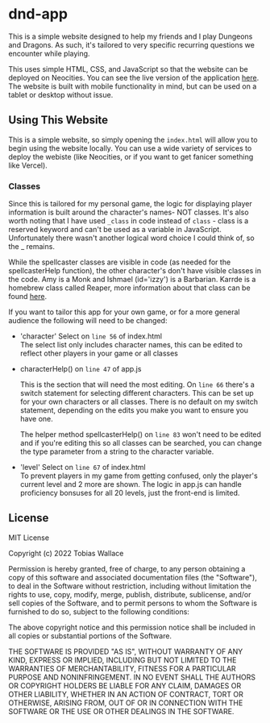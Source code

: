 # dnd-app
This is a simple website designed to help my friends and I play Dungeons and Dragons. As such, it's tailored
to very specific recurring questions we encounter while
playing.

This uses simple HTML, CSS, and JavaScript so that the 
website can be deployed on Neocities. You can see the live version of the application [here](link.com). The website is built with mobile functionality in mind, but can be used on a tablet or desktop without issue.

## Using This Website
This is a simple website, so simply opening the `index.html` will allow you to begin using the website locally. You can use a wide variety of services to deploy the webiste (like Neocities, or if you want to get fanicer something like Vercel).

### Classes
Since this is tailored for my personal game, the logic for displaying player information is built around the character's names- NOT classes. It's also worth noting that I have used `_class` in code instead of `class` - class is a reserved keyword and can't be used as a variable in JavaScript. Unfortunately there wasn't another logical word choice I could think of, so the _ remains.

While the spellcaster classes are visible in code (as needed for the spellcasterHelp function), the other character's don't have visible classes in the code. Amy is a Monk and Ishmael (id='izzy') is a Barbarian. Karrde is a homebrew class called Reaper, more information about that class can be found [here](link.com).

If you want to tailor this app for your own game, or for a more general audience the following will need to be changed:
- 'character' Select on `line 56` of index.html   
    The select list only includes character names, this can be edited to reflect other players in your game or all classes
- characterHelp() on `line 47` of app.js

    This is the section that will need the most editing. On `line 66` there's a switch statement for selecting different characters. This can be set up for your own characters or all classes. There is no default on my switch statement, depending on the edits you make you want to ensure you have one.

    The helper method spellcasterHelp() on `line 83` won't need to be edited and if you're editing this so all classes can be searched, you can change the type parameter from a string to the character variable. 
- 'level' Select on `line 67` of index.html   
    To prevent players in my game from getting confused, only the player's current level and 2 more are shown. The logic in app.js can handle proficiency bonsuses for all 20 levels, just the front-end is limited.

## License
MIT License

Copyright (c) 2022 Tobias Wallace

Permission is hereby granted, free of charge, to any person obtaining a copy
of this software and associated documentation files (the "Software"), to deal
in the Software without restriction, including without limitation the rights
to use, copy, modify, merge, publish, distribute, sublicense, and/or sell
copies of the Software, and to permit persons to whom the Software is
furnished to do so, subject to the following conditions:

The above copyright notice and this permission notice shall be included in all
copies or substantial portions of the Software.

THE SOFTWARE IS PROVIDED "AS IS", WITHOUT WARRANTY OF ANY KIND, EXPRESS OR
IMPLIED, INCLUDING BUT NOT LIMITED TO THE WARRANTIES OF MERCHANTABILITY,
FITNESS FOR A PARTICULAR PURPOSE AND NONINFRINGEMENT. IN NO EVENT SHALL THE
AUTHORS OR COPYRIGHT HOLDERS BE LIABLE FOR ANY CLAIM, DAMAGES OR OTHER
LIABILITY, WHETHER IN AN ACTION OF CONTRACT, TORT OR OTHERWISE, ARISING FROM,
OUT OF OR IN CONNECTION WITH THE SOFTWARE OR THE USE OR OTHER DEALINGS IN THE
SOFTWARE.


